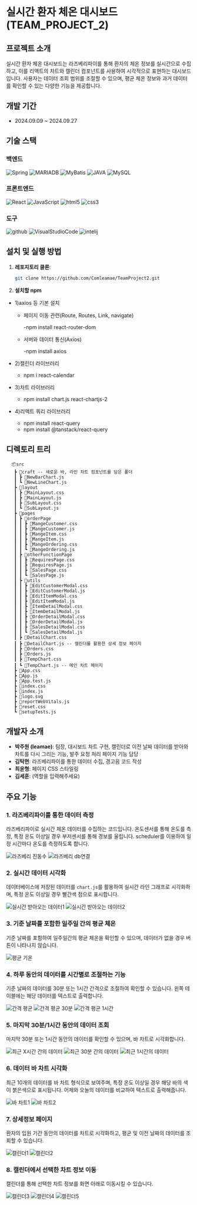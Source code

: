# 실시간 환자 체온 대시보드 (TEAM_PROJECT_2)

## 프로젝트 소개
실시간 환자 체온 대시보드는 라즈베리파이를 통해 환자의 체온 정보를 실시간으로 수집하고, 이를 리액트의 차트와 캘린더 컴포넌트를 사용하여 시각적으로 표현하는 대시보드입니다. 사용자는 데이터 조회 범위를 조절할 수 있으며, 평균 체온 정보와 과거 데이터를 확인할 수 있는 다양한 기능을 제공합니다.

## 개발 기간
- 2024.09.09 ~ 2024.09.27

## 기술 스택

### 백엔드
![Spring](https://img.shields.io/badge/Spring-6DB33F?style=flat-square&logo=Spring&logoColor=white)
![MARIADB](https://img.shields.io/badge/MARIADB-003545?style=flat-square&logo=MARIADB&logoColor=white)
![MyBatis](https://img.shields.io/badge/MyBatis-621773?style=flat-square&logo=MyBatis&logoColor=white)
![JAVA](https://img.shields.io/badge/Java-DE3723?style=flat-square&logo=JAVA&logoColor=white)
![MySQL](https://img.shields.io/badge/MySQL-4479A1?style=flat-square&logo=MySQL&logoColor=white)

### 프론트엔드
![React](https://img.shields.io/badge/React-61DAFB?style=flat-square&logo=React&logoColor=white)
![JavaScript](https://img.shields.io/badge/JavaScript-F7DF1E?style=flat-square&logo=JavaScript&logoColor=white)
![html5](https://img.shields.io/badge/html5-E34F26?style=flat-square&logo=html5&logoColor=white)
![css3](https://img.shields.io/badge/css3-1572B6?style=flat-square&logo=css3&logoColor=white)

### 도구
![github](https://img.shields.io/badge/github-181717?style=flat-square&logo=github&logoColor=white)
![VisualStudioCode](https://img.shields.io/badge/VisualStudioCode-326CAC?style=flat-square&logo=VisualStudioCode&logoColor=white)
![intelij]()

## 설치 및 실행 방법
1. **레포지토리 클론**:
   ```bash
   git clone https://github.com/Comleamae/TeamProject2.git
   
2. **설치할 npm**
   
  - 1)axios 등 기본 설치
     
     - 페이지 이동 관련(Route, Routes, Link, navigate)

       -npm install react-router-dom

     - 서버와 데이터 통신(Axios)

       -npm install axios
  - 2)캘린더 라이브러리
     - npm i react-calendar   
  - 3)차트 라이브러리
     - npm install chart.js react-chartjs-2
  - 4)리액트 쿼리 라이브러리
     - npm install react-query
     - npm install @tanstack/react-query
   
## 디렉토리 트리
      📦src
       ┣ 📂craft -- 새로운 바, 라인 차트 컴포넌트를 담은 폴더
       ┃ ┣ 📜NewBarChart.js 
       ┃ ┗ 📜NewLineChart.js
       ┣ 📂layout
       ┃ ┣ 📜MainLayout.css
       ┃ ┣ 📜MainLayout.js
       ┃ ┣ 📜SubLayout.css
       ┃ ┗ 📜SubLayout.js
       ┣ 📂pages
       ┃ ┣ 📂orderPage
       ┃ ┃ ┣ 📜MangeCustomer.css
       ┃ ┃ ┣ 📜MangeCustomer.js
       ┃ ┃ ┣ 📜MangeItem.css
       ┃ ┃ ┣ 📜MangeItem.js
       ┃ ┃ ┣ 📜MangeOrdering.css
       ┃ ┃ ┗ 📜MangeOrdering.js
       ┃ ┣ 📂otherFunctionPage
       ┃ ┃ ┣ 📜RequiresPage.css
       ┃ ┃ ┣ 📜RequiresPage.js
       ┃ ┃ ┣ 📜SalesPage.css
       ┃ ┃ ┗ 📜SalesPage.js
       ┃ ┣ 📂utils
       ┃ ┃ ┣ 📜EditCustomerModal.css
       ┃ ┃ ┣ 📜EditCustomerModal.js
       ┃ ┃ ┣ 📜EditItemModal.css
       ┃ ┃ ┣ 📜EditItemModal.js
       ┃ ┃ ┣ 📜ItemDetailModal.css
       ┃ ┃ ┣ 📜ItemDetailModal.js
       ┃ ┃ ┣ 📜OrderDetailModal.css
       ┃ ┃ ┣ 📜OrderDetailModal.js
       ┃ ┃ ┣ 📜SalesDetailModal.css
       ┃ ┃ ┗ 📜SalesDetailModal.js
       ┃ ┣ 📜DetailChart.css
       ┃ ┣ 📜DetailChart.js -- 캘린더를 활용한 상세 정보 페이지
       ┃ ┣ 📜Orders.css
       ┃ ┣ 📜Orders.js
       ┃ ┣ 📜TempChart.css
       ┃ ┗ 📜TempChart.js -- 메인 차트 페이지
       ┣ 📜App.css
       ┣ 📜App.js
       ┣ 📜App.test.js
       ┣ 📜index.css
       ┣ 📜index.js
       ┣ 📜logo.svg
       ┣ 📜reportWebVitals.js
       ┣ 📜reset.css
       ┗ 📜setupTests.js
             

## 개발자 소개
- **박주원 (leamae)**: 팀장, 대시보드 차트 구현, 캘린더로 이전 날짜 데이터를 받아와 차트를 다시 그리는 기능, 발주 요청 처리 페이지 기능 담당
- **김탁현**: 라즈베리파이를 통한 데이터 수집, 경고음 코드 작성
- **최윤형**: 페이지 CSS 스타일링
- **김세훈**: (역할을 입력해주세요)

## 주요 기능
### 1. 라즈베리파이를 통한 데이터 측정
라즈베리파이로 실시간 체온 데이터를 수집하는 코드입니다.
온도센서를 통해 온도를 측정, 특정 온도 이상일 경우 부저센서를 통해 경보를 울립니다.
scheduler를 이용하여 일정 시간마다 온도를 측정하도록 합니다.

![라즈베리 진동수](https://github.com/user-attachments/assets/8af37eb5-e022-493c-9370-629a97293eff)
![라즈베리 db연결](https://github.com/user-attachments/assets/329e561d-dd8e-4ba8-acdf-7d5b1b3b4917)

### 2. 실시간 데이터 시각화
데이터베이스에 저장된 데이터를 `chart.js`를 활용하여 실시간 라인 그래프로 시각화하며, 특정 온도 이상일 경우 빨간색 점으로 표시합니다.

![실시간 받아오는 데이터1](https://github.com/user-attachments/assets/6e8a88d1-9221-4d0e-93e6-87bc7af1a702)
![실시간 받아오는 데이터2](https://github.com/user-attachments/assets/ef29587c-8c9c-4263-8ba1-2fc2f3524359)

### 3. 기준 날짜를 포함한 일주일 간의 평균 체온
기준 날짜를 포함하여 일주일간의 평균 체온을 확인할 수 있으며, 데이터가 없을 경우 버튼이 나타나지 않습니다.

![평균 기온](https://github.com/user-attachments/assets/ee7b2dd1-51e3-46d2-ae92-4e1b852feab6)

### 4. 하루 동안의 데이터를 시간별로 조절하는 기능
기준 날짜의 데이터를 30분 또는 1시간 간격으로 조절하여 확인할 수 있습니다. 왼쪽 테이블에는 해당 데이터를 텍스트로 출력합니다.

![간격 평균](https://github.com/user-attachments/assets/6ce03a4a-7d48-46fc-b37c-3b1d89d66602)
![간격 평균 30분](https://github.com/user-attachments/assets/0ed67c64-7ae4-4c71-ba52-13cb722cf2e9)
![간격 평균 1시간](https://github.com/user-attachments/assets/cb3fdfe1-10fe-4e68-afbe-c9df47ac86be)

### 5. 마지막 30분/1시간 동안의 데이터 조회
마지막 30분 또는 1시간 동안의 데이터를 확인할 수 있으며, 바 차트로 시각화합니다.

![최근 X시간 간의 데이터](https://github.com/user-attachments/assets/66c6e645-1f65-467c-abc0-09a1fdbde607)
![최근 30분 간의 데이터](https://github.com/user-attachments/assets/f9a36465-d2a3-4d58-b292-541c172269ef)
![최근 1시간의 데이터](https://github.com/user-attachments/assets/f549ff52-27c3-4143-b51d-426e435363e9)

### 6. 데이터 바 차트 시각화
최근 10개의 데이터를 바 차트 형식으로 보여주며, 특정 온도 이상일 경우 해당 바의 색이 붉은색으로 표시됩니다. 어제와 오늘의 데이터를 비교하여 텍스트로 출력해줍니다.

![바 차트1](https://github.com/user-attachments/assets/3dce9c80-1bef-47a8-9f28-d410bfb874e6)
![바 차트2](https://github.com/user-attachments/assets/3f352591-447a-4edb-8e39-8d6c72646b23)

### 7. 상세정보 페이지
환자의 입원 기간 동안의 데이터를 차트로 시각화하고, 평균 및 이전 날짜의 데이터를 조회할 수 있습니다.

![캘린더1](https://github.com/user-attachments/assets/b4f0bb0f-b48c-41c8-88f3-a7290ca99436)
![캘린더2](https://github.com/user-attachments/assets/16c06fe9-895e-466a-ab2f-5c1ed88b572b)

### 8. 캘린더에서 선택한 차트 정보 이동
캘린더를 통해 선택한 차트 정보를 화면 아래로 이동시킬 수 있습니다.

![캘린더3](https://github.com/user-attachments/assets/236f61a5-19f3-4c71-a093-f929b62dc5df)
![캘린더4](https://github.com/user-attachments/assets/60a71378-73eb-425d-b049-7197e42a7f2b)
![캘린더5](https://github.com/user-attachments/assets/2847ac85-8e17-41e7-99d7-e30cc0d02c55)

   


   
   
